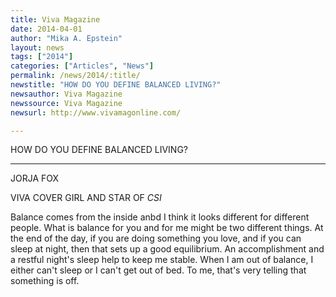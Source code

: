 ```yaml
---
title: Viva Magazine
date: 2014-04-01
author: "Mika A. Epstein"
layout: news
tags: ["2014"]
categories: ["Articles", "News"]
permalink: /news/2014/:title/
newstitle: "HOW DO YOU DEFINE BALANCED LIVING?"
newsauthor: Viva Magazine  
newssource: Viva Magazine  
newsurl: http://www.vivamagonline.com/  

---
```


HOW DO YOU DEFINE BALANCED LIVING?

<hr>

JORJA FOX  

VIVA COVER GIRL AND STAR OF *CSI*

Balance comes from the inside anbd I think it looks different for different people. What is balance for you and for me might be two different things. At the end of the day, if you are doing something you love, and if you can sleep at night, then that sets up a good equilibrium. An accomplishment and a restful night's sleep help to keep me stable. When I am out of balance, I either can't sleep or I can't get out of bed. To me, that's very telling that something is off.

